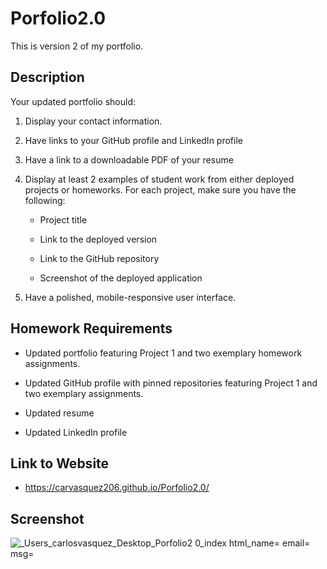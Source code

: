 # Porfolio2.0
This is version 2 of my portfolio. 

## Description
Your updated portfolio should:

1. Display your contact information.

2. Have links to your GitHub profile and LinkedIn profile

3. Have a link to a downloadable PDF of your resume

4. Display at least 2 examples of student work from either deployed projects or homeworks. For each project, make sure you have the following:

	* Project title

	* Link to the deployed version

	* Link to the GitHub repository

	* Screenshot of the deployed application

5. Have a polished, mobile-responsive user interface.

## Homework Requirements

* Updated portfolio featuring Project 1 and two exemplary homework assignments.

* Updated GitHub profile with pinned repositories featuring Project 1 and two exemplary assignments.

* Updated resume

* Updated LinkedIn profile


## Link to Website
- https://carvasquez206.github.io/Porfolio2.0/

## Screenshot
![_Users_carlosvasquez_Desktop_Porfolio2 0_index html_name= email= msg=](https://user-images.githubusercontent.com/63617482/137867857-655040fb-4e1e-403b-893d-5aeec63018af.png)
